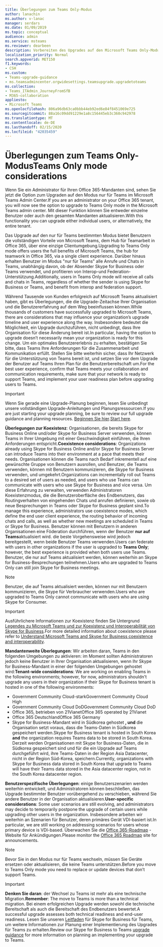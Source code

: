 ```yaml
---
title: Überlegungen zum Teams Only-Modus
author: lanachin
ms.author: v-lanac
manager: serdars
ms.date: 01/09/2019
ms.topic: conceptual
audience: admin
ms.service: msteams
ms.reviewer: dearbeen
description: Vorbereiten des Upgrades auf den Microsoft Teams Only-Modus
localization_priority: Normal
search.appverid: MET150
f1.keywords:
- CSH
ms.custom:
- Teams-upgrade-guidance
- ms.teamsadmincenter.orgwidesettings.teamsupgrade.upgradetoteams
ms.collection:
- Teams_ITAdmin_JourneyFromSfB
- M365-collaboration
appliesto:
- Microsoft Teams
ms.openlocfilehash: 806a96db63ca0bbb44eb92ed6e84f8451069e725
ms.sourcegitcommit: 88a16c09dd91229e1a8c156445eb3c360c942978
ms.translationtype: MT
ms.contentlocale: de-DE
ms.lasthandoff: 02/15/2020
ms.locfileid: "42035459"
---
```

# <a name="teams-only-mode-considerations"></a><span data-ttu-id="dc7e2-103">Überlegungen zum Teams Only-Modus</span><span class="sxs-lookup"><span data-stu-id="dc7e2-103">Teams Only mode considerations</span></span>

<span data-ttu-id="dc7e2-104">Wenn Sie ein Administrator für Ihren Office 365-Mandanten sind, sehen Sie jetzt die Option zum Upgraden auf den Modus nur für Teams im Microsoft Teams Admin Center.</span><span class="sxs-lookup"><span data-stu-id="dc7e2-104">If you are an administrator on your Office 365 tenant, you will now see the option to upgrade to Teams Only mode in the Microsoft Teams admin center.</span></span> <span data-ttu-id="dc7e2-105">Mit dieser Funktion können Sie entweder einzelne Benutzer oder auch den gesamten Mandanten aktualisieren.</span><span class="sxs-lookup"><span data-stu-id="dc7e2-105">With this functionality you can upgrade either individual users, or alternatively, the entire tenant.</span></span>  

<span data-ttu-id="dc7e2-106">Das Upgrade auf den nur für Teams bestimmten Modus bietet Benutzern die vollständigen Vorteile von Microsoft Teams, dem Hub für Teamarbeit in Office 365, über eine einzige Clientumgebung.</span><span class="sxs-lookup"><span data-stu-id="dc7e2-106">Upgrading to Teams Only mode offers users the full benefits of Microsoft Teams, the hub for teamwork in Office 365, via a single client experience.</span></span> <span data-ttu-id="dc7e2-107">Darüber hinaus erhalten Benutzer im Modus "nur für Teams" alle Anrufe und Chats in Teams, unabhängig davon, ob der Absender Skype for Business oder Teams verwendet, und profitieren von Interop-und Federation-Unterstützung.</span><span class="sxs-lookup"><span data-stu-id="dc7e2-107">Additionally, users in Teams Only mode will receive all calls and chats in Teams, regardless of whether the sender is using Skype for Business or Teams, and benefit from interop and federation support.</span></span>

<span data-ttu-id="dc7e2-108">Während Tausende von Kunden erfolgreich auf Microsoft Teams aktualisiert haben, gibt es Überlegungen, die die Upgrade-Zeitachse Ihrer Organisation und die Benutzererfahrung auf dem Weg beeinflussen können.</span><span class="sxs-lookup"><span data-stu-id="dc7e2-108">While thousands of customers have successfully upgraded to Microsoft Teams, there are considerations that may influence your organization’s upgrade timeline and user experience along the way.</span></span> <span data-ttu-id="dc7e2-109">Insbesondere bedeutet die Möglichkeit, ein Upgrade durchzuführen, nicht unbedingt, dass Ihre Organisation für diese Änderung bereit ist.</span><span class="sxs-lookup"><span data-stu-id="dc7e2-109">In particular, having the option to upgrade doesn’t necessarily mean your organization is ready for this change.</span></span> <span data-ttu-id="dc7e2-110">Um ein optimales Benutzererlebnis zu erhalten, bestätigen Sie bitte, dass Teams Ihre Anforderungen für die Zusammenarbeit und Kommunikation erfüllt. Stellen Sie bitte weiterhin sicher, dass Ihr Netzwerk für die Unterstützung von Teams bereit ist, und setzen Sie vor dem Upgrade der Benutzer auf Teams Ihren Plan für die Benutzerbereitschaft um.</span><span class="sxs-lookup"><span data-stu-id="dc7e2-110">For the best user experience, confirm that Teams meets your collaboration and communication requirements, make sure that your network is ready to support Teams, and implement your user readiness plan before upgrading users to Teams.</span></span> 

> [!IMPORTANT]
> <span data-ttu-id="dc7e2-111">Wenn Sie gerade eine Upgrade-Planung beginnen, lesen Sie unbedingt unsere vollständigen Upgrade-Anleitungen und Planungsressourcen.</span><span class="sxs-lookup"><span data-stu-id="dc7e2-111">If you are just starting your upgrade planning, be sure to review our full upgrade guidance and planning resources.</span></span> <span data-ttu-id="dc7e2-112">[Beginnen Sie hier](upgrade-start-here.md).</span><span class="sxs-lookup"><span data-stu-id="dc7e2-112">[Start here](upgrade-start-here.md).</span></span> 

<span data-ttu-id="dc7e2-113">**Überlegungen zur Koexistenz**: Organisationen, die bereits Skype for Business Online und/oder Skype for Business Server verwenden, können Teams in Ihrer Umgebung mit einer Geschwindigkeit einführen, die Ihren Anforderungen entspricht.</span><span class="sxs-lookup"><span data-stu-id="dc7e2-113">**Coexistence considerations**: Organizations already using Skype for Business Online and/or Skype for Business Server can introduce Teams into their environment at a pace that meets their needs.</span></span> <span data-ttu-id="dc7e2-114">Organisationen können die Teams nach Bedarf inkrementell auf eine gewünschte Gruppe von Benutzern ausrollen, und Benutzer, die Teams verwenden, können mit Benutzern kommunizieren, die Skype for Business verwenden, und umgekehrt.</span><span class="sxs-lookup"><span data-stu-id="dc7e2-114">Organizations can incrementally roll out Teams to a desired set of users as needed, and users who use Teams can communicate with users who use Skype for Business and vice versa.</span></span> <span data-ttu-id="dc7e2-115">Um diese Erfahrung zu verwalten, verwenden Administratoren Koexistenzmodus, die die Benutzeroberfläche des Endbenutzers, das Routingverhalten von eingehenden Chats und anrufen definieren, sowie ob neue Besprechungen in Teams oder Skype for Business geplant sind.</span><span class="sxs-lookup"><span data-stu-id="dc7e2-115">To manage this experience, administrators use coexistence modes, which define the end user client experience, the routing behavior of incoming chats and calls, as well as whether new meetings are scheduled in Teams or Skype for Business.</span></span> <span data-ttu-id="dc7e2-116">Benutzer können mit Benutzern in anderen Organisationen eine Föderation durchführen, wenn der Benutzer **nur auf Teams**aktualisiert wird. die beste Vorgehensweise wird jedoch bereitgestellt, wenn beide Benutzer Teams verwenden.</span><span class="sxs-lookup"><span data-stu-id="dc7e2-116">Users can federate with users in other organizations if the user is upgraded to **Teams Only**; however, the best experience is provided when both users use Teams.</span></span> <span data-ttu-id="dc7e2-117">Benutzer, die nur auf Teams aktualisiert werden, können weiterhin an Skype for Business-Besprechungen teilnehmen.</span><span class="sxs-lookup"><span data-stu-id="dc7e2-117">Users who are upgraded to Teams Only can still join Skype for Business meetings.</span></span> 

> [!NOTE]
> <span data-ttu-id="dc7e2-118">Benutzer, die auf Teams aktualisiert werden, können nur mit Benutzern kommunizieren, die Skype für Verbraucher verwenden.</span><span class="sxs-lookup"><span data-stu-id="dc7e2-118">Users who are upgraded to Teams Only cannot communicate with users who are using Skype for Consumer.</span></span>

> [!IMPORTANT]
> <span data-ttu-id="dc7e2-119">Ausführlichere Informationen zur Koexistenz finden Sie Untergrund [Legendes zu Microsoft Teams und zur Koexistenz und Interoperabilität von Skype for Business](teams-and-skypeforbusiness-coexistence-and-interoperability.md).</span><span class="sxs-lookup"><span data-stu-id="dc7e2-119">For more detailed information about coexistence please refer to [Understand Microsoft Teams and Skype for Business coexistence and interoperability](teams-and-skypeforbusiness-coexistence-and-interoperability.md).</span></span> 

<span data-ttu-id="dc7e2-120">**Mandantenweite Überlegungen**: Wir arbeiten daran, Teams in den folgenden Umgebungen zu aktivieren: im Moment sollten Administratoren jedoch keine Benutzer in Ihrer Organisation aktualisieren, wenn Ihr Skype for Business-Mandant in einer der folgenden Umgebungen gehostet wird:</span><span class="sxs-lookup"><span data-stu-id="dc7e2-120">**Tenant-wide considerations**: We are working on enabling Teams in the following environments; however, for now, administrators shouldn't upgrade any users in their organization if their Skype for Business tenant is hosted in one of the following environments:</span></span>

 - <span data-ttu-id="dc7e2-121">Government Community Cloud-stark</span><span class="sxs-lookup"><span data-stu-id="dc7e2-121">Government Community Cloud High</span></span>
 - <span data-ttu-id="dc7e2-122">Government Community Cloud DoD</span><span class="sxs-lookup"><span data-stu-id="dc7e2-122">Government Community Cloud DoD</span></span>
 - <span data-ttu-id="dc7e2-123">Office 365, betrieben von 21Vianet</span><span class="sxs-lookup"><span data-stu-id="dc7e2-123">Office 365 operated by 21Vianet</span></span>
 - <span data-ttu-id="dc7e2-124">Office 365 Deutschland</span><span class="sxs-lookup"><span data-stu-id="dc7e2-124">Office 365 Germany</span></span>
 - <span data-ttu-id="dc7e2-125">Skype for Business-Mandant wird in Südkorea gehostet **, und** die Organisation setzt voraus, dass die Teams-Daten in Südkorea gespeichert werden.</span><span class="sxs-lookup"><span data-stu-id="dc7e2-125">Skype for Business tenant is hosted in South Korea **and** the organization requires Teams data to be stored in South Korea.</span></span> <span data-ttu-id="dc7e2-126">Derzeit werden Organisationen mit Skype for Business-Daten, die in Südkorea gespeichert sind und für die ein Upgrade auf Teams durchgeführt wird, ihre Teams-Daten in der Region Asia Datacenter, nicht in der Region Süd-Korea, speichern.</span><span class="sxs-lookup"><span data-stu-id="dc7e2-126">Currently, organizations with Skype for Business data stored in South Korea that upgrade to Teams will have their Teams data stored in the Asia datacenter region, not in the South Korea datacenter region.</span></span>

<span data-ttu-id="dc7e2-127">**Benutzerspezifische Überlegungen**: einige Benutzerszenarien werden weiterhin entwickelt, und Administratoren können beschließen, das Upgrade bestimmter Benutzer vorübergehend zu verschieben, während Sie andere Benutzer in der Organisation aktualisieren.</span><span class="sxs-lookup"><span data-stu-id="dc7e2-127">**User-specific considerations**: Some user scenarios are still evolving, and administrators may decide to temporarily postpone the upgrade of certain users while upgrading other users in the organization.</span></span> <span data-ttu-id="dc7e2-128">Insbesondere arbeiten wir weiterhin an Szenarien für Benutzer, deren primäres Gerät VDI-basiert ist.</span><span class="sxs-lookup"><span data-stu-id="dc7e2-128">In particular, we are still working on addressing scenarios for users whose primary device is VDI-based.</span></span> <span data-ttu-id="dc7e2-129">Überwachen Sie die [Office 365-Roadmap](https://www.microsoft.com/microsoft-365/roadmap) -Website für Ankündigungen.</span><span class="sxs-lookup"><span data-stu-id="dc7e2-129">Please monitor the [Office 365 Roadmap](https://www.microsoft.com/microsoft-365/roadmap) site for announcements.</span></span>

> [!NOTE]
> <span data-ttu-id="dc7e2-130">Bevor Sie in den Modus nur für Teams wechseln, müssen Sie Geräte ersetzen oder aktualisieren, die keine Teams unterstützen.</span><span class="sxs-lookup"><span data-stu-id="dc7e2-130">Before you move to Teams Only mode you need to replace or update devices that don’t support Teams.</span></span> 

> [!IMPORTANT]
> <span data-ttu-id="dc7e2-131">**Denken Sie daran**: der Wechsel zu Teams ist mehr als eine technische Migration.</span><span class="sxs-lookup"><span data-stu-id="dc7e2-131">**Remember**: The move to Teams is more than a technical migration.</span></span> <span data-ttu-id="dc7e2-132">Bei einem erfolgreichen Upgrade werden sowohl die technische Bereitschaft als auch die Bereitschaft des Endbenutzers bewertet.</span><span class="sxs-lookup"><span data-stu-id="dc7e2-132">A successful upgrade assesses both technical readiness and end-user readiness.</span></span> <span data-ttu-id="dc7e2-133">Lesen Sie unseren [Leitfaden](upgrade-framework.md) für Skype for Business für Teams, um weitere Informationen zur Planung einer Implementierung des Upgrades für Teams zu erhalten.</span><span class="sxs-lookup"><span data-stu-id="dc7e2-133">Review our Skype for Business to Teams [upgrade guidance](upgrade-framework.md) for more information on planning an implementing your upgrade to Teams.</span></span>  
